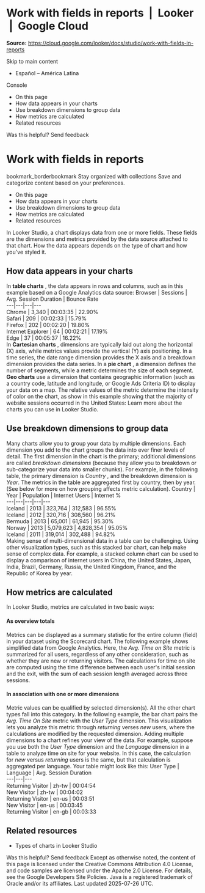 # Work with fields in reports  |  Looker  |  Google Cloud

**Source:** https://cloud.google.com/looker/docs/studio/work-with-fields-in-reports

Skip to main content 
  * Español – América Latina

Console 


  * On this page
  * How data appears in your charts
  * Use breakdown dimensions to group data
  * How metrics are calculated
  * Related resources




Was this helpful?
Send feedback 
#  Work with fields in reports
bookmark_borderbookmark Stay organized with collections  Save and categorize content based on your preferences.
  * On this page
  * How data appears in your charts
  * Use breakdown dimensions to group data
  * How metrics are calculated
  * Related resources


In Looker Studio, a chart displays data from one or more fields. These fields are the dimensions and metrics provided by the data source attached to that chart. How the data appears depends on the type of chart and how you've styled it.
## How data appears in your charts
In **table charts** , the data appears in rows and columns, such as in this example based on a Google Analytics data source:
Browser  |  Sessions  |  Avg. Session Duration  |  Bounce Rate   
---|---|---|---  
Chrome  |  3,340  |  00:03:35  |  22.90%   
Safari  |  209  |  00:02:33  |  15.79%   
Firefox  |  202  |  00:02:20  |  19.80%   
Internet Explorer  |  64  |  00:02:21  |  17.19%   
Edge  |  37  |  00:05:37  |  16.22%   
In **Cartesian charts** , dimensions are typically laid out along the horizontal (X) axis, while metrics values provide the vertical (Y) axis positioning. In a time series, the date range dimension provides the X axis and a breakdown dimension provides the data series.
In a **pie chart** , a dimension defines the number of segments, while a metric determines the size of each segment.
**Geo charts** use a dimension that contains geographic information (such as a country code, latitude and longitude, or Google Ads Criteria ID) to display your data on a map. The relative values of the metric determine the intensity of color on the chart, as show in this example showing that the majority of website sessions occurred in the United States:
Learn more about the charts you can use in Looker Studio.
## Use breakdown dimensions to group data
Many charts allow you to group your data by multiple dimensions. Each dimension you add to the chart groups the data into ever finer levels of detail. The first dimension in the chart is the primary; additional dimensions are called _breakdown_ _dimensions_ (because they allow you to breakdown or sub-categorize your data into smaller chunks).
For example, in the following table, the primary dimension is _Country_ , and the breakdown dimension is _Year_. The metrics in the table are aggregated first by country, then by year. (See below for more on how grouping affects metric calculation).
Country  |  Year  |  Population  |  Internet Users  |  Internet %   
---|---|---|---|---  
Iceland  |  2013  |  323,764  |  312,583  |  96.55%   
Iceland  |  2012  |  320,716  |  308,560  |  96.21%   
Bermuda  |  2013  |  65,001  |  61,945  |  95.30%   
Norway  |  2013  |  5,079,623  |  4,828,354  |  95.05%   
Iceland  |  2011  |  319,014  |  302,488  |  94.82%   
Making sense of multi-dimensional data in a table can be challenging. Using other visualization types, such as this stacked bar chart, can help make sense of complex data. For example, a stacked column chart can be used to display a comparison of internet users in China, the United States, Japan, India, Brazil, Germany, Russia, the United Kingdom, France, and the Republic of Korea by year.
## How metrics are calculated
In Looker Studio, metrics are calculated in two basic ways:
#### As overview totals
Metrics can be displayed as a summary statistic for the entire column (field) in your dataset using the Scorecard chart.
The following example shows simplified data from Google Analytics. Here, the _Avg. Time on Site_ metric is summarized for all users, regardless of any other consideration, such as whether they are new or returning visitors. The calculations for time on site are computed using the time difference between each user's initial session and the exit, with the sum of each session length averaged across three sessions.
#### In association with one or more dimensions
Metric values can be qualified by selected dimension(s). All the other chart types fall into this category.
In the following example, the bar chart pairs the _Avg. Time On Site_ metric with the _User Type_ dimension. This visualization lets you analyze this metric through _returning_ verses _new_ users, where the calculations are modified by the requested dimension.
Adding multiple dimensions to a chart refines your view of the data. For example, suppose you use both the _User Type_ dimension and the _Language_ dimension in a table to analyze time on site for your website. In this case, the calculation for _new_ versus _returning_ users is the same, but that calculation is aggregated per language. Your table might look like this:
User Type  |  Language  |  Avg. Session Duration   
---|---|---  
Returning Visitor  |  zh-tw  |  00:04:54   
New Visitor  |  zh-tw  |  00:04:02   
Returning Visitor  |  en-us  |  00:03:51   
New Visitor  |  en-us  |  00:03:45   
Returning Visitor  |  en-gb  |  00:03:33   
## Related resources
  * Types of charts in Looker Studio


Was this helpful?
Send feedback 
Except as otherwise noted, the content of this page is licensed under the Creative Commons Attribution 4.0 License, and code samples are licensed under the Apache 2.0 License. For details, see the Google Developers Site Policies. Java is a registered trademark of Oracle and/or its affiliates.
Last updated 2025-07-26 UTC.


